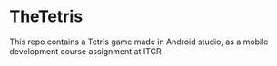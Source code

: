# TheTetris
This repo contains a Tetris game made in Android studio, as a mobile development course assignment at ITCR
